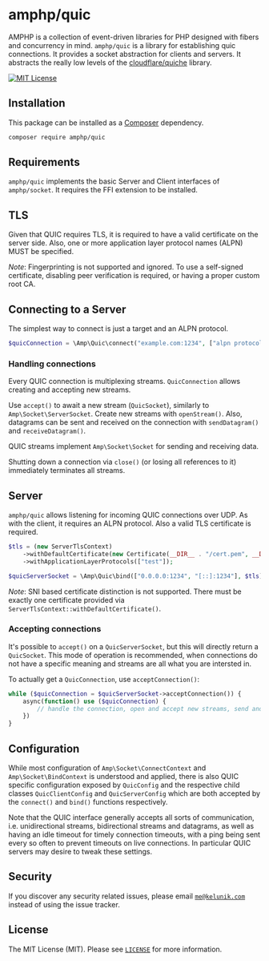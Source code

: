 # amphp/quic

AMPHP is a collection of event-driven libraries for PHP designed with fibers and concurrency in mind. `amphp/quic` is a library for establishing quic connections. It provides a socket abstraction for clients and servers. It abstracts the really low levels of the [cloudflare/quiche](https://github.com/cloudflare/quiche) library.

[![MIT License](https://img.shields.io/badge/license-MIT-blue.svg?style=flat-square)](https://github.com/amphp/quic/blob/master/LICENSE)

## Installation

This package can be installed as a [Composer](https://getcomposer.org/) dependency.

```bash
composer require amphp/quic
```

## Requirements

`amphp/quic` implements the basic Server and Client interfaces of `amphp/socket`. It requires the FFI extension to be installed.

## TLS

Given that QUIC requires TLS, it is required to have a valid certificate on the server side. Also, one or more application layer protocol names (ALPN) MUST be specified.

_Note_: Fingerprinting is not supported and ignored. To use a self-signed certificate, disabling peer verification is required, or having a proper custom root CA.

## Connecting to a Server

The simplest way to connect is just a target and an ALPN protocol.

```php
$quicConnection = \Amp\Quic\connect("example.com:1234", ["alpn protocol"]);
```

### Handling connections

Every QUIC connection is multiplexing streams. `QuicConnection` allows creating and accepting new streams.

Use `accept()` to await a new stream (`QuicSocket`), similarly to `Amp\Socket\ServerSocket`. Create new streams with `openStream()`. Also, datagrams can be sent and received on the connection with `sendDatagram()` and `receiveDatagram()`.

QUIC streams implement `Amp\Socket\Socket` for sending and receiving data.

Shutting down a connection via `close()` (or losing all references to it) immediately terminates all streams. 

## Server

`amphp/quic` allows listening for incoming QUIC connections over UDP. As with the client, it requires an ALPN protocol. Also a valid TLS certificate is required.

```php
$tls = (new ServerTlsContext)
    ->withDefaultCertificate(new Certificate(__DIR__ . "/cert.pem", __DIR__ . "/key.pem"))
    ->withApplicationLayerProtocols(["test"]);

$quicServerSocket = \Amp\Quic\bind(["0.0.0.0:1234", "[::]:1234"], $tls);
```

_Note_: SNI based certificate distinction is not supported. There must be exactly one certificate provided via `ServerTlsContext::withDefaultCertificate()`.

### Accepting connections

It's possible to `accept()` on a `QuicServerSocket`, but this will directly return a `QuicSocket`. This mode of operation is recommended, when connections do not have a specific meaning and streams are all what you are intersted in.

To actually get a `QuicConnection`, use `acceptConnection()`:

```php
while ($quicConnection = $quicServerSocket->acceptConnection()) {
    async(function() use ($quicConnection) {
        // handle the connection, open and accept new streams, send and receive datagrams
    })
}
```

## Configuration

While most configuration of `Amp\Socket\ConnectContext` and `Amp\Socket\BindContext` is understood and applied, there is also QUIC specific configuration exposed by `QuicConfig` and the respective child classes `QuicClientConfig` and `QuicServerConfig` which are both accepted by the `connect()` and `bind()` functions respectively.

Note that the QUIC interface generally accepts all sorts of communication, i.e. unidirectional streams, bidirectional streams and datagrams, as well as having an idle timeout for timely connection timeouts, with a ping being sent every so often to prevent timeouts on live connections. In particular QUIC servers may desire to tweak these settings.

## Security

If you discover any security related issues, please email [`me@kelunik.com`](mailto:me@kelunik.com) instead of using the issue tracker.

## License

The MIT License (MIT). Please see [`LICENSE`](./LICENSE) for more information.
